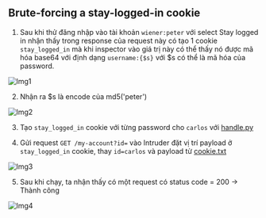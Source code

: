 ## Brute-forcing a stay-logged-in cookie

1. Sau khi thử đăng nhập vào tài khoản ``wiener:peter`` với select Stay logged in nhận thấy trong response của request này có tạo 1 cookie ``stay_logged_in`` mà khi inspector vào giá trị này có thể thấy nó được mã hóa base64 với định dạng ``username:{$s}`` với $s có thể là mã hóa của password.

![Img1](\asset/../img/inspector.png)

2. Nhận ra $s là encode của md5('peter')

![Img2](\asset/../img/md5encode.png)

3. Tạo ``stay_logged_in`` cookie với từng password cho ``carlos`` với [handle.py](\asset/../handle.py)

4. Gửi request ``GET /my-account?id=`` vào Intruder đặt vị trí payload ở ``stay_logged_in`` cookie, thay ``id=carlos`` và payload từ [cookie.txt](\asset/../cookie.txt)

![Img3](\asset/../img/set_payload.png)

5. Sau khi chạy, ta nhận thấy có một request có status code = 200 -> Thành công

![Img4](\asset/../img/done.png)